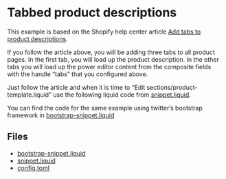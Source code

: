 # Tabbed product descriptions

This example is based on the Shopify help center article [Add tabs to product descriptions](https://help.shopify.com/themes/customization/products/add-tabs-to-product-descriptions).

If you follow the article above, you will be adding three tabs to all product pages. In the first tab, you will load up the product description. In the other tabs you will load up the power editor content from the composite fields with the handle “tabs” that you configured above.

Just follow the article and when it is time to “Edit sections/product-template.liquid” use the following liquid code from [snippet.liquid](snippet.liquid).

You can find the code for the same example using twitter’s bootstrap framework in [bootstrap-snippet.liquid](bootstrap-snippet.liquid)

## Files

* [bootstrap-snippet.liquid](bootstrap-snippet.liquid)
* [snippet.liquid](snippet.liquid)
* [config.toml](config.toml)

